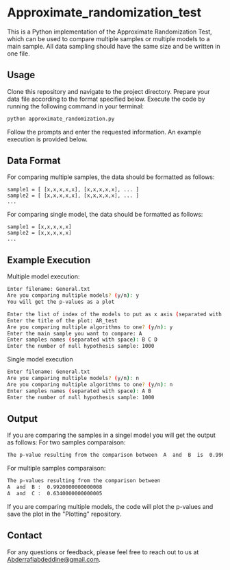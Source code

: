 # Approximate_randomization_test

This is a Python implementation of the Approximate Randomization Test, which can be used to compare multiple samples or multiple models to a main sample. All data sampling should have the same size and be written in one file.

## Usage
Clone this repository and navigate to the project directory.
Prepare your data file according to the format specified below.
Execute the code by running the following command in your terminal:
```bash
python approximate_randomization.py
```
Follow the prompts and enter the requested information. An example execution is provided below.
## Data Format
For comparing multiple samples, the data should be formatted as follows:

```
sample1 = [ [x,x,x,x,x], [x,x,x,x,x], ... ]
sample2 = [ [x,x,x,x,x], [x,x,x,x,x], ... ]
...
```
For comparing single model, the data should be formatted as follows:

```
sample1 = [x,x,x,x,x]
sample2 = [x,x,x,x,x]
...
```

## Example Execution

Multiple model execution:

```bash
Enter filename: General.txt
Are you comparing multiple models? (y/n): y
You will get the p-values as a plot

Enter the list of index of the models to put as x axis (separated with space): 1 2 3 4 5
Enter the title of the plot: AR_test
Are you comparing multiple algorithms to one? (y/n): y
Enter the main sample you want to compare: A
Enter samples names (separated with space): B C D
Enter the number of null hypothesis sample: 1000
```

Single model execution

```bash
Enter filename: General.txt
Are you camparing multiple models? (y/n): n
Are you comparing multiple algorithms to one? (y/n): n
Enter samples names (separated with space): A B
Enter the number of null hypothesis sample: 1000
```

## Output
If you are comparing the samples in a singel model you will get the output as follows: 
For two samples comparaison:
```bash
The p-value resulting from the comparison between  A  and  B  is  0.9960000000000008
```
For multiple samples comparaison:
```bash
The p-values resulting from the comparison between
A  and  B :  0.9920000000000008
A  and  C :  0.6340000000000005
```
If you are comparing multiple models, the code will plot the p-values and save the plot in the "Plotting" repository.
## Contact
For any questions or feedback, please feel free to reach out to us at Abderrafiabdeddine@gmail.com.
